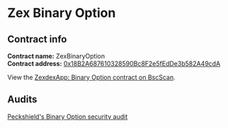 # Zex Binary Option

## Contract info

**Contract name:** ZexBinaryOption\
**Contract address:** [0x18B2A687610328590Bc8F2e5fEdDe3b582A49cdA](https://bscscan.com/address/0x18B2A687610328590Bc8F2e5fEdDe3b582A49cdA)

View the [ZexdexApp: Binary Option contract on BscScan](https://bscscan.com/address/0x18B2A687610328590Bc8F2e5fEdDe3b582A49cdA#code).

## Audits

[Peckshield's Binary Option security audit](https://github.com/peckshield/publications/blob/master/audit_reports/PeckShield-Audit-Report-ZexdexApp-PredictionV2-v1.0.pdf)
